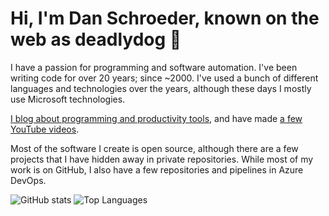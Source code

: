 # Hi, I'm Dan Schroeder, known on the web as deadlydog 👋

I have a passion for programming and software automation.
I've been writing code for over 20 years; since ~2000.
I've used a bunch of different languages and technologies over the years, although these days I mostly use Microsoft technologies.

[I blog about programming and productivity tools](https://blog.danskingdom.com), and have made [a few YouTube videos](https://www.youtube.com/channel/UCcESXeG56v-AZb63CGz1r7Q).

Most of the software I create is open source, although there are a few projects that I have hidden away in private repositories.
While most of my work is on GitHub, I also have a few repositories and pipelines in Azure DevOps.

![GitHub stats](https://github-readme-stats.vercel.app/api?username=deadlydog&show_icons=true&theme=tokyonight)
![Top Languages](https://github-readme-stats.vercel.app/api/top-langs/?username=deadlydog&theme=tokyonight)

